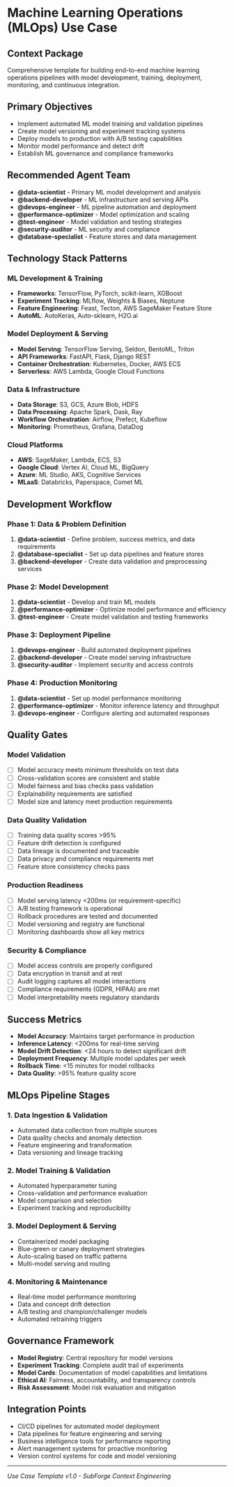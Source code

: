 # Machine Learning Operations (MLOps) Use Case

## Context Package
Comprehensive template for building end-to-end machine learning operations pipelines with model development, training, deployment, monitoring, and continuous integration.

## Primary Objectives
- Implement automated ML model training and validation pipelines
- Create model versioning and experiment tracking systems
- Deploy models to production with A/B testing capabilities
- Monitor model performance and detect drift
- Establish ML governance and compliance frameworks

## Recommended Agent Team
- **@data-scientist** - Primary ML model development and analysis
- **@backend-developer** - ML infrastructure and serving APIs
- **@devops-engineer** - ML pipeline automation and deployment
- **@performance-optimizer** - Model optimization and scaling
- **@test-engineer** - Model validation and testing strategies
- **@security-auditor** - ML security and compliance
- **@database-specialist** - Feature stores and data management

## Technology Stack Patterns

### ML Development & Training
- **Frameworks**: TensorFlow, PyTorch, scikit-learn, XGBoost
- **Experiment Tracking**: MLflow, Weights & Biases, Neptune
- **Feature Engineering**: Feast, Tecton, AWS SageMaker Feature Store
- **AutoML**: AutoKeras, Auto-sklearn, H2O.ai

### Model Deployment & Serving
- **Model Serving**: TensorFlow Serving, Seldon, BentoML, Triton
- **API Frameworks**: FastAPI, Flask, Django REST
- **Container Orchestration**: Kubernetes, Docker, AWS ECS
- **Serverless**: AWS Lambda, Google Cloud Functions

### Data & Infrastructure
- **Data Storage**: S3, GCS, Azure Blob, HDFS
- **Data Processing**: Apache Spark, Dask, Ray
- **Workflow Orchestration**: Airflow, Prefect, Kubeflow
- **Monitoring**: Prometheus, Grafana, DataDog

### Cloud Platforms
- **AWS**: SageMaker, Lambda, ECS, S3
- **Google Cloud**: Vertex AI, Cloud ML, BigQuery
- **Azure**: ML Studio, AKS, Cognitive Services
- **MLaaS**: Databricks, Paperspace, Comet ML

## Development Workflow

### Phase 1: Data & Problem Definition
1. **@data-scientist** - Define problem, success metrics, and data requirements
2. **@database-specialist** - Set up data pipelines and feature stores
3. **@backend-developer** - Create data validation and preprocessing services

### Phase 2: Model Development
1. **@data-scientist** - Develop and train ML models
2. **@performance-optimizer** - Optimize model performance and efficiency
3. **@test-engineer** - Create model validation and testing frameworks

### Phase 3: Deployment Pipeline
1. **@devops-engineer** - Build automated deployment pipelines
2. **@backend-developer** - Create model serving infrastructure
3. **@security-auditor** - Implement security and access controls

### Phase 4: Production Monitoring
1. **@data-scientist** - Set up model performance monitoring
2. **@performance-optimizer** - Monitor inference latency and throughput
3. **@devops-engineer** - Configure alerting and automated responses

## Quality Gates

### Model Validation
- [ ] Model accuracy meets minimum thresholds on test data
- [ ] Cross-validation scores are consistent and stable
- [ ] Model fairness and bias checks pass validation
- [ ] Explainability requirements are satisfied
- [ ] Model size and latency meet production requirements

### Data Quality Validation
- [ ] Training data quality scores >95%
- [ ] Feature drift detection is configured
- [ ] Data lineage is documented and traceable
- [ ] Data privacy and compliance requirements met
- [ ] Feature store consistency checks pass

### Production Readiness
- [ ] Model serving latency <200ms (or requirement-specific)
- [ ] A/B testing framework is operational
- [ ] Rollback procedures are tested and documented
- [ ] Model versioning and registry are functional
- [ ] Monitoring dashboards show all key metrics

### Security & Compliance
- [ ] Model access controls are properly configured
- [ ] Data encryption in transit and at rest
- [ ] Audit logging captures all model interactions
- [ ] Compliance requirements (GDPR, HIPAA) are met
- [ ] Model interpretability meets regulatory standards

## Success Metrics
- **Model Accuracy**: Maintains target performance in production
- **Inference Latency**: <200ms for real-time serving
- **Model Drift Detection**: <24 hours to detect significant drift
- **Deployment Frequency**: Multiple model updates per week
- **Rollback Time**: <15 minutes for model rollbacks
- **Data Quality**: >95% feature quality score

## MLOps Pipeline Stages

### 1. Data Ingestion & Validation
- Automated data collection from multiple sources
- Data quality checks and anomaly detection
- Feature engineering and transformation
- Data versioning and lineage tracking

### 2. Model Training & Validation
- Automated hyperparameter tuning
- Cross-validation and performance evaluation
- Model comparison and selection
- Experiment tracking and reproducibility

### 3. Model Deployment & Serving
- Containerized model packaging
- Blue-green or canary deployment strategies
- Auto-scaling based on traffic patterns
- Multi-model serving and routing

### 4. Monitoring & Maintenance
- Real-time model performance monitoring
- Data and concept drift detection
- A/B testing and champion/challenger models
- Automated retraining triggers

## Governance Framework
- **Model Registry**: Central repository for model versions
- **Experiment Tracking**: Complete audit trail of experiments
- **Model Cards**: Documentation of model capabilities and limitations
- **Ethical AI**: Fairness, accountability, and transparency controls
- **Risk Assessment**: Model risk evaluation and mitigation

## Integration Points
- CI/CD pipelines for automated model deployment
- Data pipelines for feature engineering and serving
- Business intelligence tools for performance reporting
- Alert management systems for proactive monitoring
- Version control systems for code and model versioning

---
*Use Case Template v1.0 - SubForge Context Engineering*
